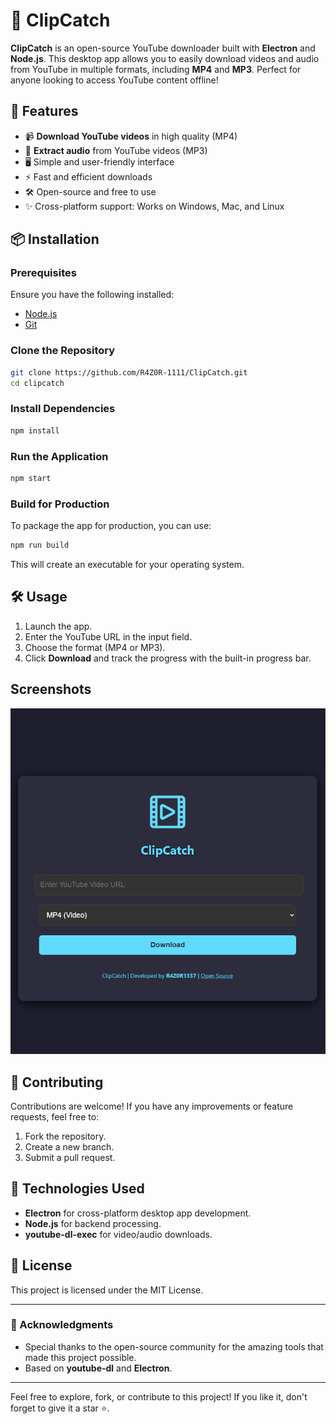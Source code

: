 
# 🎥 ClipCatch

**ClipCatch** is an open-source YouTube downloader built with **Electron** and **Node.js**. This desktop app allows you to easily download videos and audio from YouTube in multiple formats, including **MP4** and **MP3**. Perfect for anyone looking to access YouTube content offline!

## 🚀 Features

- 📹 **Download YouTube videos** in high quality (MP4)
- 🎵 **Extract audio** from YouTube videos (MP3)
- 🖥️ Simple and user-friendly interface
- ⚡ Fast and efficient downloads
- 🛠 Open-source and free to use
- ✨ Cross-platform support: Works on Windows, Mac, and Linux

## 📦 Installation

### Prerequisites

Ensure you have the following installed:

- [Node.js](https://nodejs.org/)
- [Git](https://git-scm.com/)

### Clone the Repository

```bash
git clone https://github.com/R4Z0R-1111/ClipCatch.git
cd clipcatch
```

### Install Dependencies

```bash
npm install
```

### Run the Application

```bash
npm start
```

### Build for Production

To package the app for production, you can use:

```bash
npm run build
```

This will create an executable for your operating system.

## 🛠️ Usage

1. Launch the app.
2. Enter the YouTube URL in the input field.
3. Choose the format (MP4 or MP3).
4. Click **Download** and track the progress with the built-in progress bar.

## Screenshots

![ClipCatch Screenshot](clipcatch.PNG)

## 🤝 Contributing

Contributions are welcome! If you have any improvements or feature requests, feel free to:

1. Fork the repository.
2. Create a new branch.
3. Submit a pull request.

## 🔧 Technologies Used

- **Electron** for cross-platform desktop app development.
- **Node.js** for backend processing.
- **youtube-dl-exec** for video/audio downloads.

## 📝 License

This project is licensed under the MIT License.

---

### 🌟 Acknowledgments

- Special thanks to the open-source community for the amazing tools that made this project possible.
- Based on **youtube-dl** and **Electron**.

---

Feel free to explore, fork, or contribute to this project! If you like it, don't forget to give it a star ⭐.
